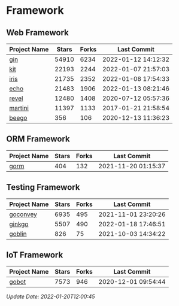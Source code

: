 # Framework

## Web Framework
| Project Name | Stars | Forks | Last Commit |
| ------------ | ----- | ----- | ----------- |
| [gin](https://github.com/gin-gonic/gin) | 54910 | 6234 | 2022-01-12 14:12:32 |
| [kit](https://github.com/go-kit/kit) | 22193 | 2244 | 2022-01-07 21:57:03 |
| [iris](https://github.com/kataras/iris) | 21735 | 2352 | 2022-01-08 17:54:33 |
| [echo](https://github.com/labstack/echo) | 21483 | 1906 | 2022-01-13 08:21:46 |
| [revel](https://github.com/revel/revel) | 12480 | 1408 | 2020-07-12 05:57:36 |
| [martini](https://github.com/go-martini/martini) | 11397 | 1133 | 2017-01-21 21:58:54 |
| [beego](https://github.com/astaxie/beego) | 356 | 106 | 2020-12-13 11:36:23 |

## ORM Framework
| Project Name | Stars | Forks | Last Commit |
| ------------ | ----- | ----- | ----------- |
| [gorm](https://github.com/jinzhu/gorm) | 404 | 132 | 2021-11-20 01:15:37 |

## Testing Framework
| Project Name | Stars | Forks | Last Commit |
| ------------ | ----- | ----- | ----------- |
| [goconvey](https://github.com/smartystreets/goconvey) | 6935 | 495 | 2021-11-01 23:20:26 |
| [ginkgo](https://github.com/onsi/ginkgo) | 5507 | 490 | 2022-01-18 17:46:51 |
| [goblin](https://github.com/franela/goblin) | 826 | 75 | 2021-10-03 14:34:22 |

## IoT Framework
| Project Name | Stars | Forks | Last Commit |
| ------------ | ----- | ----- | ----------- |
| [gobot](https://github.com/hybridgroup/gobot) | 7573 | 946 | 2020-12-01 09:54:44 |

*Update Date: 2022-01-20T12:00:45*